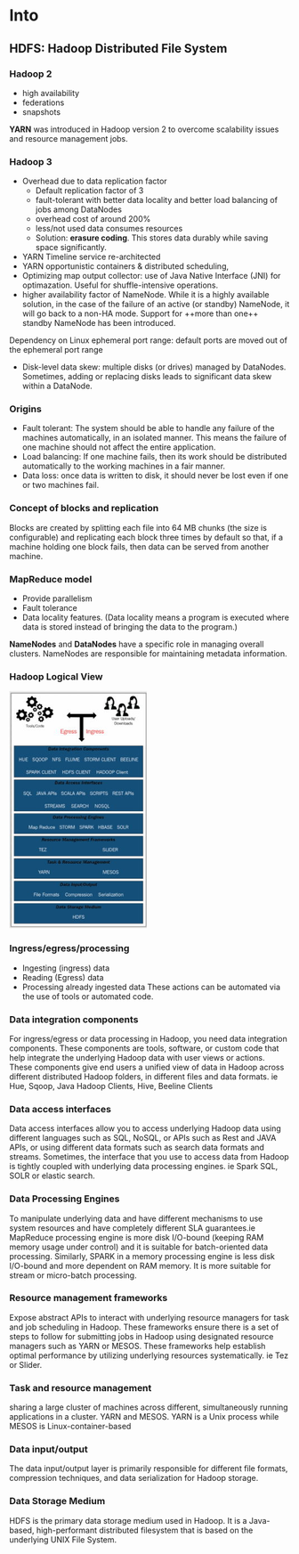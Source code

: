 # Into

## **HDFS**: Hadoop Distributed File System

### Hadoop 2

- high availability
- federations
- snapshots

**YARN** was introduced in Hadoop version 2 to overcome scalability issues and resource management jobs.

### Hadoop 3

- Overhead due to data replication factor
  - Default replication factor of 3
  - fault-tolerant with better data locality and better load balancing of jobs among DataNodes
  - overhead cost of around 200%
  - less/not used data consumes resources
  - Solution: **erasure coding**. This stores data durably while saving space significantly.
- YARN Timeline service re-architected
- YARN opportunistic containers & distributed scheduling,
- Optimizing map output collector: use of Java Native Interface (JNI) for optimazation. Useful for shuffle-intensive operations.
- higher availability factor of NameNode. While it is a highly available solution, in the case of the failure of an active (or standby) NameNode, it will go back to a non-HA mode. Support for ++more than one++ standby NameNode has been introduced.

Dependency on Linux ephemeral port range: default ports are moved out of the ephemeral port range

- Disk-level data skew: multiple disks (or drives) managed by DataNodes. Sometimes, adding or replacing disks leads to significant data skew within a DataNode.

### Origins

- Fault tolerant: The system should be able to handle any failure of the machines automatically, in an isolated manner. This means the failure of one machine should not affect the entire application.
- Load balancing: If one machine fails, then its work should be distributed automatically to the working machines in a fair manner.
- Data loss: once data is written to disk, it should never be lost even if one or two machines fail.

### Concept of blocks and replication

Blocks are created by splitting each file into 64 MB chunks (the size is configurable) and replicating each block three times by default so that, if a machine holding one block fails, then data can be served from another machine.

### MapReduce model

- Provide parallelism
- Fault tolerance
- Data locality features.
(Data locality means a program is executed where data is stored instead of bringing the data to the program.)

**NameNodes** and **DataNodes** have a specific role in managing overall clusters.
NameNodes are responsible for maintaining metadata information.

### Hadoop Logical View

![Hadoop Logical View](../images/HadoopLogicalView.jpg)

### Ingress/egress/processing

- Ingesting (ingress) data
- Reading (Egress) data
- Processing already ingested data
These actions can be automated via the use of tools or automated code.

### Data integration components

For ingress/egress or data processing in Hadoop, you need data integration components. These components are tools, software, or custom code that help integrate the underlying Hadoop data with user views or actions. These components give end users a unified view of data in Hadoop across different distributed Hadoop folders, in different files and data formats.
ie Hue, Sqoop, Java Hadoop Clients, Hive, Beeline Clients

### Data access interfaces

Data access interfaces allow you to access underlying Hadoop data using different languages such as SQL, NoSQL, or APIs such as Rest and JAVA APIs, or using different data formats such as search data formats and streams. Sometimes, the interface that you use to access data from Hadoop is tightly coupled with underlying data processing engines. ie Spark SQL, SOLR or elastic search.

### Data Processing Engines

To manipulate underlying data and have different mechanisms to use system resources and have completely different SLA guarantees.ie MapReduce processing engine is more disk I/O-bound (keeping RAM memory usage under control) and it is suitable for batch-oriented data processing. Similarly, SPARK in a memory processing engine is less disk I/O-bound and more dependent on RAM memory. It is more suitable for stream or micro-batch processing.

### Resource management frameworks

Expose abstract APIs to interact with underlying resource managers for task and job scheduling in Hadoop. These frameworks ensure there is a set of steps to follow for submitting jobs in Hadoop using designated resource managers such as YARN or MESOS. These frameworks help establish optimal performance by utilizing underlying resources systematically. ie Tez or Slider.

### Task and resource management

sharing a large cluster of machines across different, simultaneously running applications in a cluster. YARN and MESOS.
YARN is a Unix process while MESOS is Linux-container-based

### Data input/output

The data input/output layer is primarily responsible for different file formats, compression techniques, and data serialization for Hadoop storage.

### Data Storage Medium

HDFS is the primary data storage medium used in Hadoop. It is a Java-based, high-performant distributed filesystem that is based on the underlying UNIX File System.

